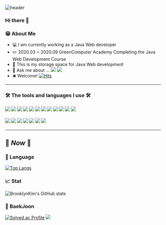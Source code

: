 ![header](https://capsule-render.vercel.app/api?type=waving&text=BrooklynKim's%20GitHub!&fontColor=FAFAD2&fontSize=30&fontAlignY=28&fontAlign=25&animation=twinkling)
  
### Hi there 👋 
### 😁 About Me
- 💻 I am currently working as a Java Web developer
- ✏️ 2020.03 ~ 2020.09 GreenComputer Academy Completing the Java Web Development Course
- 💾 This is my storage space for Java Web development
- 💬 Ask me about ... <a href=iphone@kakao.com><img src="https://img.shields.io/badge/Kakao Mail-FFCD00?style=flat-square&logo=Kakao&logoColor=white"/></a>
<a href=blog.naver.com/getitacc><img src="https://img.shields.io/badge/Naver Blog-03C75A?style=flat-square&logo=Naver&logoColor=white"/></a>
- 🛎️ Welcome! [![Hits](https://hits.seeyoufarm.com/api/count/incr/badge.svg?url=https%3A%2F%2Fgithub.com%2FBrooklynKim&count_bg=%2379C83D&title_bg=%23555555&icon=apple.svg&icon_color=%23E7E7E7&title=hits&edge_flat=false)](https://hits.seeyoufarm.com)
----
### 🛠️ The tools and languages I use 🛠️
#### <img src="https://img.shields.io/badge/Java-007396?style=plastic&logo=Java&logoColor=white"/> <img src="https://img.shields.io/badge/OpenJDK-FFFFFF?style=plastic&logo=OpenJDK&logoColor=black"/> <img src="https://img.shields.io/badge/JavaScript-F7DF1E?style=plastic&logo=JavaScript&logoColor=white"/> <img src="https://img.shields.io/badge/MySQL-4479A1?style=plastic&logo=MySQL&logoColor=white"/> <img src="https://img.shields.io/badge/PostgreSQL-4169E1?style=plastic&logo=PostgreSQL&logoColor=white"/> <img src="https://img.shields.io/badge/jQuery-0769AD?style=plastic&logo=jQuery&logoColor=white"/> <img src="https://img.shields.io/badge/Apache Tomcat 9.0-F8DC75?style=badge&logo=Apache Tomcat&logoColor=black"/> <img src="https://img.shields.io/badge/Spring-6DB33F?style=plastic&logo=Spring&logoColor=white"/> <img src="https://img.shields.io/badge/CSS-1572B6?style=plastic&logo=CSS3&logoColor=white"/> <img src="https://img.shields.io/badge/Apache Maven-C71A36?style=plastic&logo=Apache Maven&logoColor=white"/> <img src="https://img.shields.io/badge/Oracle-F80000?style=plastic&logo=Oracle&logoColor=white"/> <img src="https://img.shields.io/badge/Mac&IOS-000000?style=plastic&logo=Apple&logoColor=white"/> 
#### <img src="https://img.shields.io/badge/Eclipse IDE-2C2255?style=plastic&logo=Eclipse IDE&logoColor=white"/> <img src="https://img.shields.io/badge/GitHub-181717?style=plastic&logo=GitHub&logoColor=white"/> <img src="https://img.shields.io/badge/GitLab-FC6D26?style=plastic&logo=GitLab&logoColor=white"/> <img src="https://img.shields.io/badge/Slack-4A154B?style=plastic&logo=Slack&logoColor=white"/> <img src="https://img.shields.io/badge/Atom-66595C?style=plastic&logo=Atom&logoColor=white"/> <img src="https://img.shields.io/badge/Trello-0052CC?style=plastic&logo=Trello&logoColor=white"/> <img src="https://img.shields.io/badge/Qgis-589632?style=plastic&logo=Qgis&logoColor=white"/>

----
## 🚀 _Now_ 🚀

### 📖 Language
[![Top Langs](https://github-readme-stats.vercel.app/api/top-langs/?username=BrooklynKim)](https://github.com/BrooklynKim/github-readme-stats)
### 📈 Stat
![BrooklynKim's GitHub stats](https://github-readme-stats.vercel.app/api?username=BrooklynKim&show_icons=true&theme=radical)
### 💯 BaekJoon
[![Solved.ac Profile](http://mazassumnida.wtf/api/v2/generate_badge?boj=getitacc)](https://solved.ac/getitacc)
<img src="http://mazandi.herokuapp.com/api?handle=getitacc&theme=silver"/> 



<!--
![header](https://capsule-render.vercel.app/api?type=waving&color=timeGradient&height=100&fontSize=50&animation=blinking&fontColor=FFE4E1&fontAlign=50&fontAlignY=40)

[![BrooklynKim's GitHub stats](https://github-readme-stats.vercel.app/api?username=BrooklynKim)](https://github.com/BrooklynKim/github-readme-stats)  
[![Top Langs](https://github-readme-stats.vercel.app/api/top-langs/?username=BrooklynKim&langs_count=8&theme=tokyonight)](https://github.com/BrooklynKim/github-readme-stats)
 



**BrooklynKim/BrooklynKim** is a ✨ _special_ ✨ repository because its `README.md` (this file) appears on your GitHub profile.

Here are some ideas to get you started:
🚀
- 🔭 I’m currently working on ...
- 🌱 I’m currently learning ...
- 👯 I’m looking to collaborate on ...
- 🤔 I’m looking for help with ...
- 💬 Ask me about ...
- 📫 How to reach me: ...
- 😄 Pronouns: ...
- ⚡ Fun fact: ...
-->
